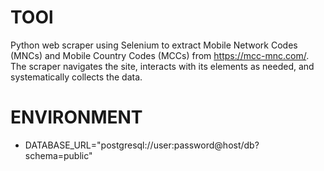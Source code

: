 # TOOl
Python web scraper using Selenium to extract Mobile Network Codes (MNCs) and Mobile Country Codes (MCCs) from https://mcc-mnc.com/. The scraper navigates the site, interacts with its elements as needed, and systematically collects the data. 

# ENVIRONMENT
- DATABASE_URL="postgresql://user:password@host/db?schema=public"